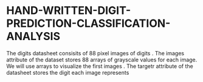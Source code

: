 # HAND-WRITTEN-DIGIT-PREDICTION-CLASSIFICATION-ANALYSIS
The digits datasheet consisits of 88 pixel images of digits . The images attribute of the dataset stores 88 arrays of grayscale values for each image. We will use arrays to visualize the first images . The targetr attribute of the datasheet stores the digit each image represents
